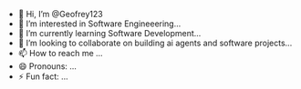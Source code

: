 - 👋 Hi, I’m @Geofrey123
- 👀 I’m interested in Software Engineeering...
- 🌱 I’m currently learning Software Development...
- 💞️ I’m looking to collaborate on building ai agents and software projects...
- 📫 How to reach me ...
- 😄 Pronouns: ...
- ⚡ Fun fact: ...

<!---
Geofrey123/Geofrey123 is a ✨ special ✨ repository because its `README.md` (this file) appears on your GitHub profile.
You can click the Preview link to take a look at your changes.
--->
